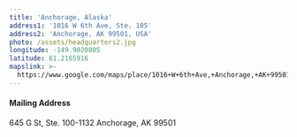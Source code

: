 ```yaml
---
title: 'Anchorage, Alaska'
address1: '1016 W 6th Ave, Ste. 105'
address2: 'Anchorage, AK 99501, USA'
photo: /assets/headquarters2.jpg
longitude: -149.9020805
latitude: 61.2165916
mapslink: >-
  https://www.google.com/maps/place/1016+W+6th+Ave,+Anchorage,+AK+99501/@61.2165916,-149.9020805,14z
---
```

#### Mailing Address

645 G St, Ste. 100-1132
Anchorage, AK 99501
